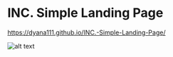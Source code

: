 # INC. Simple Landing Page 
 https://dyana111.github.io/INC.-Simple-Landing-Page/

![alt text](https://github.com/Dyana111/INC.-Simple-Landing-Page/blob/main/INC..png)
